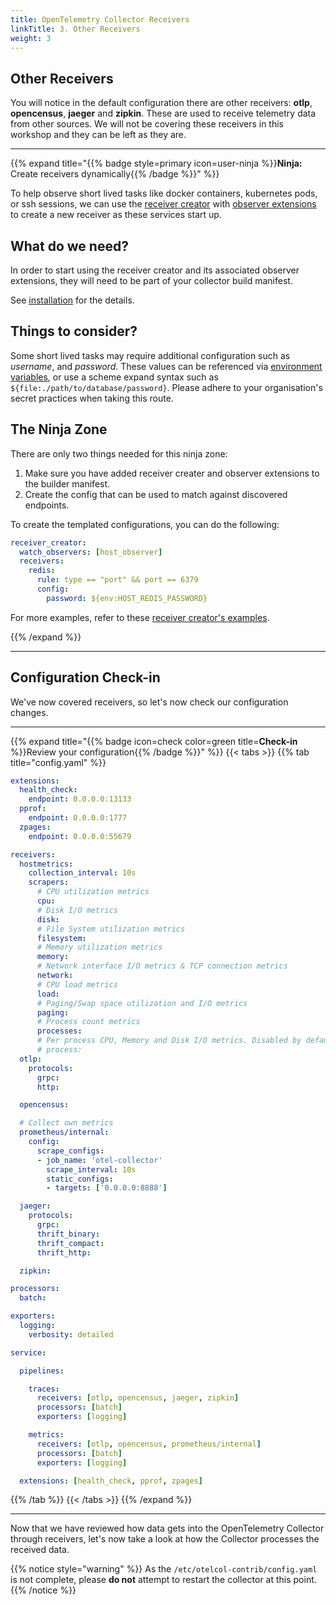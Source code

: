 ```yaml
---
title: OpenTelemetry Collector Receivers
linkTitle: 3. Other Receivers
weight: 3
---
```


## Other Receivers

You will notice in the default configuration there are other receivers: **otlp**, **opencensus**, **jaeger** and **zipkin**. These are used to receive telemetry data from other sources. We will not be covering these receivers in this workshop and they can be left as they are.

---

{{% expand title="{{% badge style=primary icon=user-ninja %}}**Ninja:** Create receivers dynamically{{% /badge %}}" %}}

To help observe short lived tasks like docker containers, kubernetes pods, or ssh sessions, we can use the [receiver creator](https://github.com/open-telemetry/opentelemetry-collector-contrib/tree/main/receiver/receivercreator) with [observer extensions](https://github.com/open-telemetry/opentelemetry-collector-contrib/tree/main/extension/observer) to create a new receiver as these services start up.

## What do we need?

In order to start using the receiver creator and its associated observer extensions, they will need to be part of your collector build manifest.

See [installation](/en/other/opentelemetry-collector/1-installation/) for the details.

## Things to consider?

Some short lived tasks may require additional configuration such as _username_, and _password_.
These values can be referenced via [environment variables](https://opentelemetry.io/docs/collector/configuration/#configuration-environment-variables),
or use a scheme expand syntax such as `${file:./path/to/database/password}`.
Please adhere to your organisation's secret practices when taking this route.

## The Ninja Zone

There are only two things needed for this ninja zone:

1. Make sure you have added receiver creater and observer extensions to the builder manifest.
2. Create the config that can be used to match against discovered endpoints.

To create the templated configurations, you can do the following:

```yaml
receiver_creator:
  watch_observers: [host_observer]
  receivers:
    redis:
      rule: type == "port" && port == 6379
      config:
        password: ${env:HOST_REDIS_PASSWORD}
```

For more examples, refer to these [receiver creator's examples](https://github.com/open-telemetry/opentelemetry-collector-contrib/tree/main/receiver/receivercreator#examples).

{{% /expand %}}

---

## Configuration Check-in

We've now covered receivers, so let's now check our configuration changes.

---

{{% expand title="{{% badge icon=check color=green title=**Check-in** %}}Review your configuration{{% /badge %}}" %}}
{{< tabs >}}
{{% tab title="config.yaml" %}}

```yaml {lineNos="table" wrap="true" hl_lines="10-30 39"}
extensions:
  health_check:
    endpoint: 0.0.0.0:13133
  pprof:
    endpoint: 0.0.0.0:1777
  zpages:
    endpoint: 0.0.0.0:55679

receivers:
  hostmetrics:
    collection_interval: 10s
    scrapers:
      # CPU utilization metrics
      cpu:
      # Disk I/O metrics
      disk:
      # File System utilization metrics
      filesystem:
      # Memory utilization metrics
      memory:
      # Network interface I/O metrics & TCP connection metrics
      network:
      # CPU load metrics
      load:
      # Paging/Swap space utilization and I/O metrics
      paging:
      # Process count metrics
      processes:
      # Per process CPU, Memory and Disk I/O metrics. Disabled by default.
      # process:
  otlp:
    protocols:
      grpc:
      http:

  opencensus:

  # Collect own metrics
  prometheus/internal:
    config:
      scrape_configs:
      - job_name: 'otel-collector'
        scrape_interval: 10s
        static_configs:
        - targets: ['0.0.0.0:8888']

  jaeger:
    protocols:
      grpc:
      thrift_binary:
      thrift_compact:
      thrift_http:

  zipkin:

processors:
  batch:

exporters:
  logging:
    verbosity: detailed

service:

  pipelines:

    traces:
      receivers: [otlp, opencensus, jaeger, zipkin]
      processors: [batch]
      exporters: [logging]

    metrics:
      receivers: [otlp, opencensus, prometheus/internal]
      processors: [batch]
      exporters: [logging]

  extensions: [health_check, pprof, zpages]
```

{{% /tab %}}
{{< /tabs >}}
{{% /expand %}}

---

Now that we have reviewed how data gets into the OpenTelemetry Collector through receivers, let's now take a look at how the Collector processes the received data.

{{% notice style="warning" %}}
As the `/etc/otelcol-contrib/config.yaml` is not complete, please **do not** attempt to restart the collector at this point.
{{% /notice %}}
